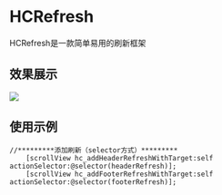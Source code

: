# HCRefresh
HCRefresh是一款简单易用的刷新框架

## 效果展示


![](http://obs82vgf8.bkt.clouddn.com/refresh.gif)



## 使用示例

```objc
//*********添加刷新（selector方式）*********
    [scrollView hc_addHeaderRefreshWithTarget:self actionSelector:@selector(headerRefresh)];
    [scrollView hc_addFooterRefreshWithTarget:self actionSelector:@selector(footerRefresh)];
    
```


